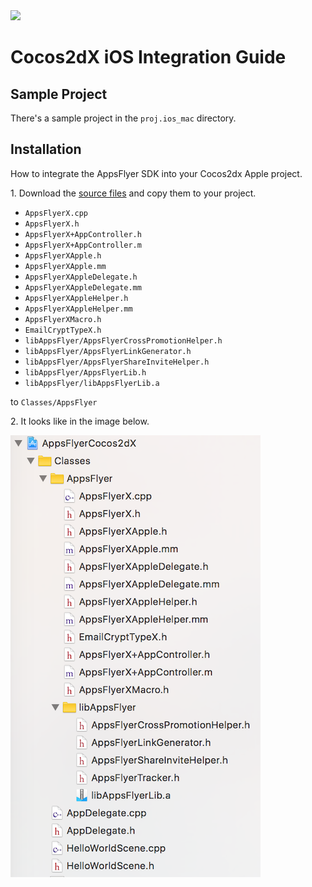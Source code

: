 <img src="https://www.appsflyer.com/wp-content/uploads/2016/11/logo-1.svg"  width="200">

# Cocos2dX iOS Integration Guide

## Sample Project

There's a sample project in the `proj.ios_mac` directory.



## Installation

How to integrate the AppsFlyer SDK into your Cocos2dx Apple project.

1\. Download the [source files](https://github.com/AppsFlyerSDK/AppsFlyerCocos2dX/tree/master/Classes/AppsFlyer) and copy them to your project. 

 - `AppsFlyerX.cpp`
 - `AppsFlyerX.h`
 - `AppsFlyerX+AppController.h`
 - `AppsFlyerX+AppController.m`
 - `AppsFlyerXApple.h`
 - `AppsFlyerXApple.mm`
 - `AppsFlyerXAppleDelegate.h`
 - `AppsFlyerXAppleDelegate.mm`
 - `AppsFlyerXAppleHelper.h`
 - `AppsFlyerXAppleHelper.mm`
 - `AppsFlyerXMacro.h`
 - `EmailCryptTypeX.h`
 - `libAppsFlyer/AppsFlyerCrossPromotionHelper.h`
 - `libAppsFlyer/AppsFlyerLinkGenerator.h`
 - `libAppsFlyer/AppsFlyerShareInviteHelper.h`
 - `libAppsFlyer/AppsFlyerLib.h`
 - `libAppsFlyer/libAppsFlyerLib.a`

to `Classes/AppsFlyer`

2\. It looks like in the image below.

![add-iOS-files](https://github.com/AppsFlyerSDK/AppsFlyerCocos2dX/blob/development/Resources/add-to-iOS-mk.png?raw=true)
